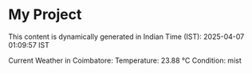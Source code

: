 # My Project

This content is dynamically generated in Indian Time (IST): 2025-04-07 01:09:57 IST


Current Weather in Coimbatore:
Temperature: 23.88 °C
Condition: mist
